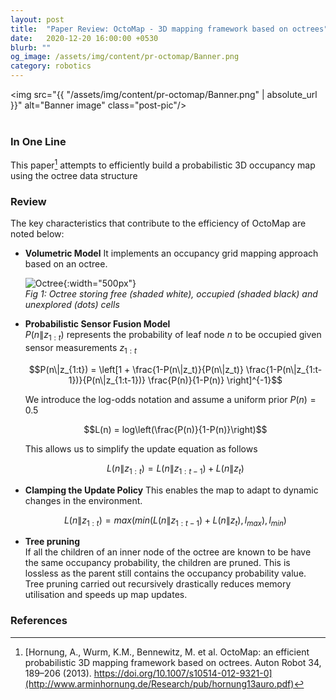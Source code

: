 ```yaml
---
layout: post
title:  "Paper Review: OctoMap - 3D mapping framework based on octrees"
date:   2020-12-20 16:00:00 +0530
blurb: ""
og_image: /assets/img/content/pr-octomap/Banner.png
category: robotics
---
```


<img src="{{ "/assets/img/content/pr-octomap/Banner.png" | absolute_url }}" alt="Banner image" class="post-pic"/>
<br />
<br />

### In One Line
This paper[^1] attempts to efficiently build a probabilistic 3D occupancy map using the octree data structure


### Review
The key characteristics that contribute to the efficiency of OctoMap are noted below:

- **Volumetric Model**
  It implements an occupancy grid mapping approach based on an octree.  

  ![Octree](/assets/img/content/pr-octomap/octree.png){:width="500px"}  
  *Fig 1: Octree storing free (shaded white), occupied (shaded black) and unexplored (dots) cells*

- **Probabilistic Sensor Fusion Model**  
  $P(n\|z_{1:t})$ represents the probability of leaf node $n$ to be occupied given sensor measurements $z_{1:t}$  

  $$P(n\|z_{1:t}) = \left[1 + \frac{1-P(n\|z_t)}{P(n\|z_t)} \frac{1-P(n\|z_{1:t-1})}{P(n\|z_{1:t-1})} \frac{P(n)}{1-P(n)} \right]^{-1}$$    

  We introduce the log-odds notation and assume a uniform prior $P(n) = 0.5$  

  $$L(n) = log\left(\frac{P(n)}{1-P(n)}\right)$$  

  This allows us to simplify the update equation as follows  

  $$L(n\|z_{1:t}) = L(n\|z_{1:t-1}) + L(n\|z_{t})$$

- **Clamping the Update Policy** This enables the map to adapt to dynamic changes in the environment.

  $$L(n\|z_{1:t}) = max( min(L(n\|z_{1:t-1})+L(n\|z_t), l_{max}), l_{min})$$  

- **Tree pruning**  
  If all the children of an inner node of the octree are known to be have the same occupancy probability, the children are pruned. This is lossless as the parent still contains the occupancy probability value. Tree pruning carried out recursively drastically reduces memory utilisation and speeds up map updates.


### References

[^1]: [Hornung, A., Wurm, K.M., Bennewitz, M. et al. OctoMap: an efficient probabilistic 3D mapping framework based on octrees. Auton Robot 34, 189–206 (2013). https://doi.org/10.1007/s10514-012-9321-0](http://www.arminhornung.de/Research/pub/hornung13auro.pdf)
